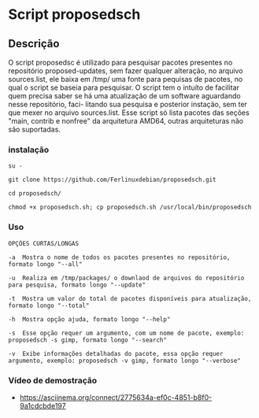 # Script proposedsch

## Descrição

O script proposedsc é utilizado para pesquisar pacotes presentes no repositório proposed-updates, sem fazer qualquer alteração,
no arquivo sources.list, ele baixa em /tmp/ uma fonte para pequisas de pacotes, no qual o script se baseia para pesquisar.
O script tem o intuíto de facilitar quem precisa saber se há uma atualização de um software aguardando nesse repositório, faci-
litando sua pesquisa e posterior instação, sem ter que mexer no arquivo sources.list.
Esse script só lista pacotes das seções "main, contrib e nonfree" da arquitetura AMD64, outras arquiteturas não são suportadas.

### instalação

``` 
su -

git clone https://github.com/Ferlinuxdebian/proposedsch.git

cd proposedsch/

chmod +x proposedsch.sh; cp proposedsch.sh /usr/local/bin/proposedsch
``` 

### Uso

```
OPÇÕES CURTAS/LONGAS

-a  Mostra o nome de todos os pacotes presentes no repositório, formato longo "--all"

-u  Realiza em /tmp/packages/ o downlaod de arquivos do repositório para pesquisa, formato longo "--update"

-t  Mostra um valor do total de pacotes disponíveis para atualização, formato longo "--total"

-h  Mostra opção ajuda, formato longo "--help"

-s  Esse opção requer um argumento, com um nome de pacote, exemplo: proposedsch -s gimp, formato longo "--search"

-v  Exibe informações detalhadas do pacote, essa opção requer argumento, exemplo: proposedsch -v gimp, formato longo "--verbose"
```

### Vídeo de demostração

* https://asciinema.org/connect/2775634a-ef0c-4851-b8f0-9a1cdcbde197

